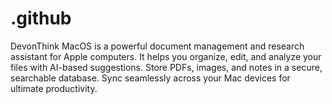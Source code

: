 # .github
DevonThink MacOS is a powerful document management and research assistant for Apple computers. It helps you organize, edit, and analyze your files with AI-based suggestions. Store PDFs, images, and notes in a secure, searchable database. Sync seamlessly across your Mac devices for ultimate productivity.
